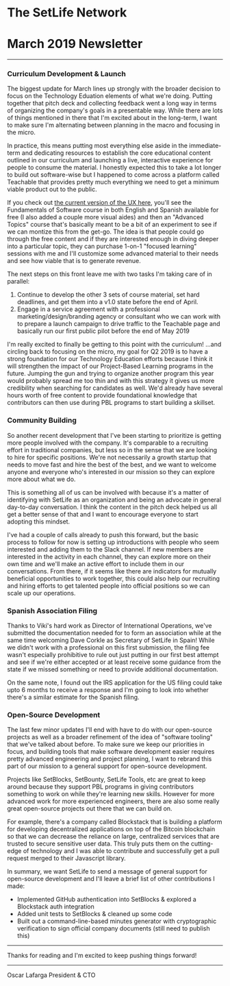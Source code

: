 # The SetLife Network
# March 2019 Newsletter
-------

### Curriculum Development & Launch

The biggest update for March lines up strongly with the broader decision to focus on the Technology Eduation elements of what we're doing. Putting together that pitch deck and collecting feedback went a long way in terms of organizing the company's goals in a presentable way. While there are lots of things mentioned in there that I'm excited about in the long-term, I want to make sure I'm alternating between planning in the macro and focusing in the micro.

In practice, this means putting most everything else aside in the immediate-term and dedicating resources to establish the core educational content outlined in our curriculum and launching a live, interactive experience for people to consume the material. I honestly expected this to take a lot longer to build out software-wise but I happened to come across a platform called Teachable that provides pretty much everything we need to get a minimum viable product out to the public.

If you check out [the current version of the UX here](https://tech-education.teachable.com/), you'll see the Fundamentals of Software course in both English and Spanish available for free (I also added a couple more visual aides) and then an "Advanced Topics" course that's basically meant to be a bit of an experiment to see if we can montize this from the get-go. The idea is that people could go through the free content and if they are interested enough in diving deeper into a particular topic, they can purchase 1-on-1 "focused learning" sessions with me and I'll customize some advanced material to their needs and see how viable that is to generate revenue.

The next steps on this front leave me with two tasks I'm taking care of in parallel:

1. Continue to develop the other 3 sets of course material, set hard deadlines, and get them into a v1.0 state before the end of April.
2. Engage in a service agreement with a professional marketing/design/branding agency or consultant who we can work with to prepare a launch campaign to drive traffic to the Teachable page and basically run our first public pilot before the end of May 2019

I'm really excited to finally be getting to this point with the curriculum! ...and circling back to focusing on the micro, my goal for Q2 2019 is to have a strong foundation for our Technology Education efforts because I think it will strengthen the impact of our Project-Based Learning programs in the future. Jumping the gun and trying to organize another program this year would probably spread me too thin and with this strategy it gives us more credibility when searching for candidates as well. We'd already have several hours worth of free content to provide foundational knowledge that contributors can then use during PBL programs to start building a skillset.

### Community Building

So another recent development that I've been starting to prioritize is getting more people involved with the company. It's comparable to a recruiting effort in traditional companies, but less so in the sense that we are looking to hire for specific positions. We're not necessarily a growth startup that needs to move fast and hire the best of the best, and we want to welcome anyone and everyone who's interested in our mission so they can explore more about what we do. 

This is something all of us can be involved with because it's a matter of identifying with SetLife as an organization and being an advocate in general day-to-day conversation. I think the content in the pitch deck helped us all get a better sense of that and I want to encourage everyone to start adopting this mindset.

I've had a couple of calls already to push this forward, but the basic process to follow for now is setting up introductions with people who seem interested and adding them to the Slack channel. If new members are interested in the activity in each channel, they can explore more on their own time and we'll make an active effort to include them in our conversations. From there, if it seems like there are indicators for mutually beneficial opportunities to work together, this could also help our recruiting and hiring efforts to get talented people into official positions so we can scale up our operations.

### Spanish Association Filing

Thanks to Viki's hard work as Director of International Operations, we've submitted the documentation needed for to form an association while at the same time welcoming Dave Corkle as Secretary of SetLife in Spain! While we didn't work with a professional on this first submission, the filing fee wasn't especially prohibitive to rule out just putting in our first best attempt and see if we're either accepted or at least receive some guidance from the state if we missed something or need to provide additional documentation.

On the same note, I found out the IRS application for the US filing could take upto 6 months to receive a response and I'm going to look into whether there's a similar estimate for the Spanish filing.

### Open-Source Development

The last few minor updates I'll end with have to do with our open-source projects as well as a broader refinement of the idea of "software tooling" that we've talked about before. To make sure we keep our priorities in focus, and building tools that make software development easier requires pretty advanced engineering and project planning, I want to rebrand this part of our mission to a general support for open-source development.

Projects like SetBlocks, SetBounty, SetLife Tools, etc are great to keep around because they support PBL programs in giving contributors something to work on while they're learning new skills. However for more advanced work for more experienced engineers, there are also some really great open-source projects out there that we can build on. 

For example, there's a company called Blockstack that is building a platform for developing decentralized applications on top of the Bitcoin blockchain so that we can decrease the reliance on large, centralized services that are trusted to secure sensitive user data. This truly puts them on the cutting-edge of technology and I was able to contribute and successfully get a pull request merged to their Javascript library.

In summary, we want SetLife to send a message of general support for open-source development and I'll leave a brief list of other contributions I made:

- Implemented GitHub authentication into SetBlocks & explored a Blockstack auth integration
- Added unit tests to SetBlocks & cleaned up some code
- Built out a command-line-based minutes generator with cryptographic verification to sign official company documents (still need to publish this)

-------

Thanks for reading and I'm excited to keep pushing things forward!

-------
Oscar Lafarga
President & CTO
